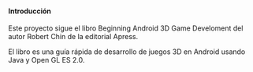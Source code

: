 #### Introducción

Este proyecto sigue el libro Beginning Android 3D Game Develoment del autor Robert Chin de la
editorial Apress.

El libro es una guía rápida de desarrollo de juegos 3D en Android usando Java y Open GL ES 2.0.

